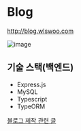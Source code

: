 # Blog

<http://blog.wlswoo.com>

![image](https://user-images.githubusercontent.com/49791336/78321799-e7f80200-75a7-11ea-891c-b576d050afdf.png)

## 기술 스택(백엔드)
- Express.js
- MySQL 
- Typescript
- TypeORM

[블로그 제작 관련 글](http://blog.wlswoo.com/4)
